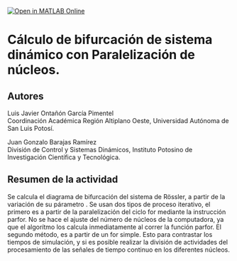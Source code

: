 [![Open in MATLAB Online](https://www.mathworks.com/images/responsive/global/open-in-matlab-online.svg)](https://matlab.mathworks.com/open/github/v1?repo=luisjavier-ontanon/ParallelBifurcationDynamicalSystem)

# Cálculo de bifurcación de sistema dinámico con Paralelización de núcleos. 

## Autores
Luis Javier Ontañón García Pimentel  
Coordinación Académica Región Altiplano Oeste, Universidad Autónoma de San Luis Potosí.

Juan Gonzalo Barajas Ramírez  
División de Control y Sistemas Dinámicos, Instituto Potosino de Investigación Científica y Tecnológica.

## Resumen de la actividad
Se calcula el diagrama de bifurcación del sistema de Rössler, a partir de la variación de su párametro . Se usan dos tipos de proceso iterativo, el primero es a partir de la paralelización del ciclo for mediante la instrucción parfor. No se hace el ajuste del número de núcleos de la computadora, ya que el algorítmo los calcula inmediatamente al correr la función parfor.
El segundo método, es a partir de un for simple. Esto para contrastar los tiempos de simulación, y si es posible realizar la división de actividades del procesamiento de las señales de tiempo continuo en los diferentes núcleos.
 
